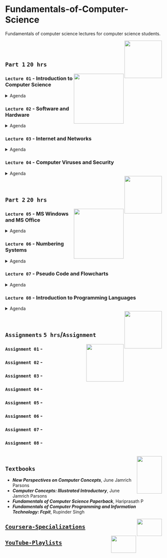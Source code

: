 # Fundamentals-of-Computer-Science
Fundamentals of computer science lectures for computer science students.

<img align="right" width="120" height="120" src="https://github.com/cs-MohamedAyman/Computer-Science-Textbooks/blob/master/logos/fundamentals-of-computer-science.jpg">
<br>
<br>

## `Part 1`  `20 hrs`

<img align="right" width="160" height="160" src="https://github.com/cs-MohamedAyman/Computer-Science-Textbooks/blob/master/logos/practice1.jpg">

### `Lecture 01` - Introduction to Computer Science
<details>
  <summary>Agenda</summary><br>

  - 
  - 
  - 
  - 
  - 
</details>

### `Lecture 02` - Software and Hardware
<details>
  <summary>Agenda</summary><br>

  - 
  - 
  - 
  - 
  - 
</details>

### `Lecture 03` - Internet and Networks
<details>
  <summary>Agenda</summary><br>

  - 
  - 
  - 
  - 
  - 
</details>

### `Lecture 04` - Computer Viruses and Security
<details>
  <summary>Agenda</summary><br>

  - 
  - 
  - 
  - 
  - 
</details>

<img align="right" width="120" height="120" src="https://github.com/cs-MohamedAyman/Computer-Science-Textbooks/blob/master/logos/fundamentals-of-computer-science.jpg">
<br>
<br>

## `Part 2`  `20 hrs`

<img align="right" width="160" height="160" src="https://github.com/cs-MohamedAyman/Computer-Science-Textbooks/blob/master/logos/practice1.jpg">

### `Lecture 05` - MS Windows and MS Office
<details>
  <summary>Agenda</summary><br>

  - 
  - 
  - 
  - 
  - 
</details>

### `Lecture 06` - Numbering Systems
<details>
  <summary>Agenda</summary><br>

  - 
  - 
  - 
  - 
  - 
</details>

### `Lecture 07` - Pseudo Code and Flowcharts
<details>
  <summary>Agenda</summary><br>

  - 
  - 
  - 
  - 
  - 
</details>

### `Lecture 08` - Introduction to Programming Languages
<details>
  <summary>Agenda</summary><br>

  - 
  - 
  - 
  - 
  - 
</details>

<img align="right" width="120" height="120" src="https://github.com/cs-MohamedAyman/Computer-Science-Textbooks/blob/master/logos/fundamentals-of-computer-science.jpg">
<br>
<br>

## `Assignments` `5 hrs`/`Assignment`

<img align="right" width="120" height="120" src="https://github.com/cs-MohamedAyman/Computer-Science-Textbooks/blob/master/logos/practice2.jpg">

### `Assignment 01` - 
### `Assignment 02` - 
### `Assignment 03` - 
### `Assignment 04` - 
### `Assignment 05` - 
### `Assignment 06` - 
### `Assignment 07` - 
### `Assignment 08` - 

<br>
<img align="right" width="80" height="120" src="https://github.com/cs-MohamedAyman/Computer-Science-Textbooks/blob/master/logos/textbooks.jpg">

## `Textbooks`

- ***New Perspectives on Computer Concepts***, June Jamrich Parsons 
- ***Computer Concepts: Illustrated Introductory***, June Jamrich Parsons
- ***Fundamentals of Computer Science Paperback***, Hariprasath P
- ***Fundamentals of Computer Programming and Information Technology: Fcpit***, Rupinder Singh 

<img align="right" width="80" height="55" src="https://github.com/cs-MohamedAyman/Coursera-Specializations/blob/master/organizations-logos/coursera.jpg">

## [`Coursera-Specializations`](https://github.com/cs-MohamedAyman/Coursera-Specializations/blob/master/Computer-Science-Specializations/README.md)

<img align="right" width="80" height="55" src="https://github.com/cs-MohamedAyman/YouTube-Playlists/blob/master/organizations-logos/youtube.jpg">

## [`YouTube-Playlists`](https://github.com/cs-MohamedAyman/YouTube-Playlists/blob/master/Computer-Science-Playlists/README.md)
